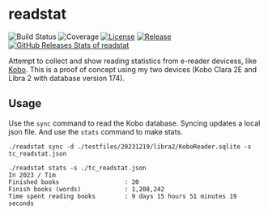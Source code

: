 # readstat

![Build Status](https://github.com/timchurchard/readstat/workflows/Test/badge.svg)
![Coverage](https://img.shields.io/badge/Coverage-67.3%25-yellow)
[![License](https://img.shields.io/github/license/timchurchard/readstat)](/LICENSE)
[![Release](https://img.shields.io/github/release/timchurchard/readstat.svg)](https://github.com/timchurchard/readstat/releases/latest)
[![GitHub Releases Stats of readstat](https://img.shields.io/github/downloads/timchurchard/readstat/total.svg?logo=github)](https://somsubhra.github.io/github-release-stats/?username=timchurchard&repository=readstat)

Attempt to collect and show reading statistics from e-reader devicess, like [Kobo](https://uk.kobobooks.com/collections/ereaders).  This is a proof of concept using my two devices (Kobo Clara 2E and Libra 2 with database version 174).

## Usage

Use the `sync` command to read the Kobo database. Syncing updates a local json file. And use the `stats` command to make stats.

```shell
./readstat sync -d ./testfiles/20231219/libra2/KoboReader.sqlite -s tc_readstat.json

./readstat stats -s ./tc_readstat.json
In 2023 / Tim
Finished books                  : 20
Finish books (words)            : 1,208,242
Time spent reading books        : 9 days 15 hours 51 minutes 19 seconds
```
